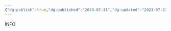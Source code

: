 ```yaml
---
{"dg-publish":true,"dg-published":"2023-07-31","dg-updated":"2023-07-31","aliases":["basic","pen","paper"],"tags":["basic","notes","non-digital","notes"],"apps":["android","iOS","macOS","windows","linux","web"],"openSource":true,"worksOffline":true,"doDates":true,"dueDates":true,"attachmentSupport":true,"hasAnAPI":false,"reminders":false,"locationBasedReminders":true,"naturalLang":true,"kanbanView":true,"listView":true,"switchBetween":true,"hq":"Your House","Price URL":"","is there a free option":true,"one time payment option":false,"permalink":"/tools/password-managers/pen-and-paper/","dgPassFrontmatter":true,"created":"","updated":"2023-07-31"}
---
```


INFO